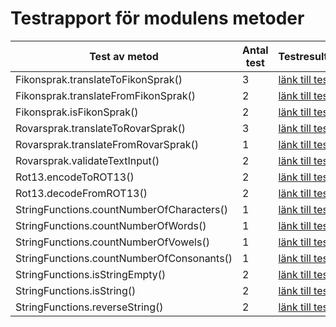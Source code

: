 # Testrapport för modulens metoder
|Test av metod|Antal test|Testresultat|
|-------|-----------|------------|
|Fikonsprak.translateToFikonSprak()|3|[länk till test](spec/support/Fikonsprak.spec.js)|
|Fikonsprak.translateFromFikonSprak()|2|[länk till test](spec/support/Fikonsprak.spec.js)|
|Fikonsprak.isFikonSprak()|2|[länk till test](spec/support/Fikonsprak.spec.js)|
|Rovarsprak.translateToRovarSprak()|3|[länk till test](spec/support/Rovarsprak.spec.js)|
|Rovarsprak.translateFromRovarSprak()|1|[länk till test](spec/support/Rovarsprak.spec.js)|
|Rovarsprak.validateTextInput()|2|[länk till test](spec/support/Rovarsprak.spec.js)|
|Rot13.encodeToROT13()|2|[länk till test](spec/support/Rot13.spec.js)|
|Rot13.decodeFromROT13()|2|[länk till test](spec/support/Rot13.spec.js)|
|StringFunctions.countNumberOfCharacters()|1|[länk till test](spec/support/StringFunctions.spec.js)|
|StringFunctions.countNumberOfWords()|1|[länk till test](spec/support/StringFunctions.spec.js)|
|StringFunctions.countNumberOfVowels()|1|[länk till test](spec/support/StringFunctions.spec.js)|
|StringFunctions.countNumberOfConsonants()|1|[länk till test](spec/support/StringFunctions.spec.js)|
|StringFunctions.isStringEmpty()|2|[länk till test](spec/support/StringFunctions.spec.js)|
|StringFunctions.isString()|2|[länk till test](spec/support/StringFunctions.spec.js)|
|StringFunctions.reverseString()|2|[länk till test](spec/support/StringFunctions.spec.js)|